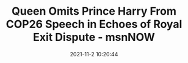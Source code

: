 ---
"title": "Queen Omits Prince Harry From COP26 Speech in Echoes of Royal Exit Dispute - msnNOW"
"date": "2021-11-2 10:20:44"
"feed_name": "GOOGLENEWSDRILLING"
"feed_website": "https://news.google.com/search?q=drilling%2Bincident&hl=en-US&gl=US&ceid=US:en"
"feed_rss": "https://news.google.com/rss/search?q=drilling%2Bincident&hl=en-US&gl=US&ceid=US:en"
"link": "https://www.msn.com/en-us/news/world/queen-omits-prince-harry-from-cop26-speech-in-echoes-of-royal-exit-dispute/ar-AAQdNtZ"
"source": "{'href': 'https://www.msn.com', 'title': 'msnNOW'}"
"file": "_posts/2021-1-1-e3ead475f5be68c03322820c7db7739424751637.md"
"accident": "0"
"drilling": "0"
"dead": "0"
"injured": "0"
"arrested": "0"
"place": "unknown place"
"where": "unknown site"
"causes": "unknown"
"place_uri": "unknown place"
---